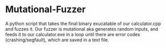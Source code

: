 # Mutational-Fuzzer

A python script that takes the final binary exucatable of our calculator.cpp and fuzzes it. Our fuzzer is mutational aka generates random inputs, and feeds it to our calculator.exe in a loop until there are error codes (crashing/segfault), which are saved in a text file.
